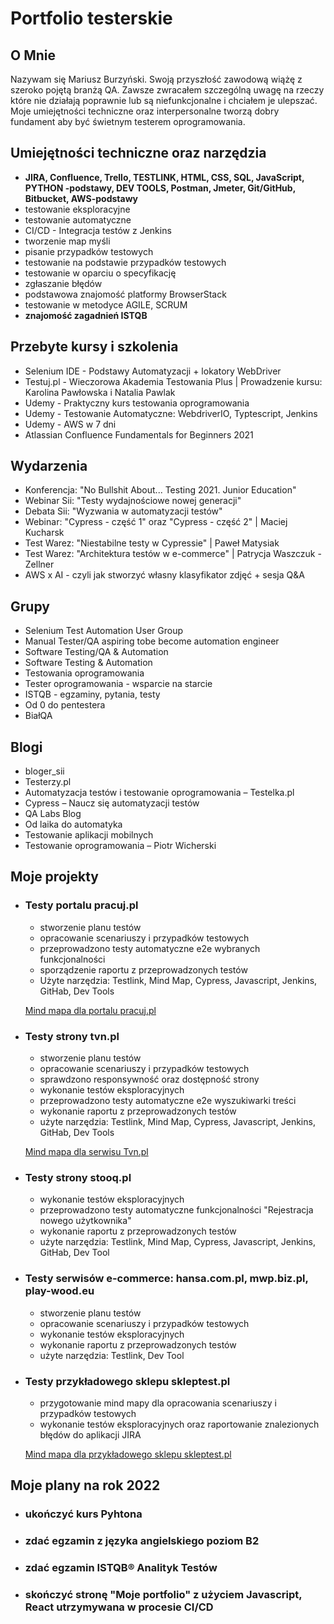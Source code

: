 

# Portfolio testerskie
## O Mnie
Nazywam się Mariusz Burzyński. Swoją przyszłość zawodową wiążę z szeroko pojętą branżą QA. Zawsze zwracałem szczególną uwagę na rzeczy które nie działają poprawnie lub są niefunkcjonalne i chciałem je ulepszać. Moje umiejętności techniczne oraz interpersonalne tworzą dobry fundament aby być świetnym testerem oprogramowania.

## Umiejętności techniczne oraz narzędzia
- **JIRA, Confluence, Trello, TESTLINK, HTML, CSS, SQL, JavaScript, PYTHON -podstawy, DEV TOOLS, Postman, Jmeter, Git/GitHub, Bitbucket, AWS-podstawy**
- testowanie eksploracyjne
- testowanie automatyczne
- CI/CD - Integracja testów z Jenkins
- tworzenie map myśli
- pisanie przypadków testowych
- testowanie na podstawie przypadków testowych
- testowanie w oparciu o specyfikację  
- zgłaszanie błędów
- podstawowa znajomość platformy BrowserStack
- testowanie w metodyce AGILE, SCRUM
- **znajomość zagadnień ISTQB**

## Przebyte kursy i szkolenia
- Selenium IDE - Podstawy Automatyzacji + lokatory WebDriver
- Testuj.pl - Wieczorowa Akademia Testowania Plus | Prowadzenie kursu: Karolina Pawłowska i Natalia Pawlak
- Udemy - Praktyczny kurs testowania oprogramowania
- Udemy - Testowanie Automatyczne: WebdriverIO, Typtescript, Jenkins
- Udemy - AWS w 7 dni
- Atlassian Confluence Fundamentals for Beginners 2021


## Wydarzenia
- Konferencja: "No Bullshit About... Testing 2021. Junior Education"
- Webinar Sii: "Testy wydajnościowe nowej generacji"
- Debata Sii: "Wyzwania w automatyzacji testów"
- Webinar: "Cypress - część 1" oraz "Cypress - część 2" | Maciej Kucharsk
- Test Warez: "Niestabilne testy w Cypressie" | Paweł Matysiak
- Test Warez: "Architektura testów w e-commerce" | Patrycja Waszczuk - Zellner
- AWS x AI - czyli jak stworzyć własny klasyfikator zdjęć + sesja Q&A
## Grupy
- Selenium Test Automation User Group
- Manual Tester/QA aspiring tobe become automation engineer
- Software Testing/QA & Automation
- Software Testing & Automation
- Testowania oprogramowania
- Tester oprogramowania - wsparcie na starcie
- ISTQB - egzaminy, pytania, testy
- Od 0 do pentestera
- BiałQA

## Blogi
- bloger_sii
- Testerzy.pl
- Automatyzacja testów i testowanie oprogramowania – Testelka.pl
- Cypress – Naucz się automatyzacji testów
- QA Labs Blog
- Od laika do automatyka
- Testowanie aplikacji mobilnych
- Testowanie oprogramowania – Piotr Wicherski


## Moje projekty

- ### Testy portalu pracuj.pl
  - stworzenie planu testów 
  - opracowanie scenariuszy i przypadków testowych
  - przeprowadzono testy automatyczne e2e wybranych funkcjonalności
  - sporządzenie raportu z przeprowadzonych testów
  - Użyte narzędzia: Testlink, Mind Map,  Cypress, Javascript, Jenkins, GitHab, Dev Tools

  <a href="https://drive.google.com/file/d/1dOs1cJhl_fhxxqPCbJowMaKba2HxOnW2/view?usp=sharing"> Mind mapa dla portalu pracuj.pl </a>


- ### Testy strony tvn.pl
  - stworzenie planu testów 
  - opracowanie scenariuszy i przypadków testowych
  - sprawdzono responsywność oraz dostępność strony
  - wykonanie testów eksploracyjnych
  - przeprowadzono testy automatyczne e2e wyszukiwarki treści
  - wykonanie raportu z przeprowadzonych testów
  - użyte narzędzia: Testlink, Mind Map,  Cypress, Javascript, Jenkins, GitHab, Dev Tools

  <a href="https://drive.google.com/file/d/1EoAY04kWkP7NErtWJ37pYS_SG5kScHO0/view?usp=sharing"> Mind mapa dla serwisu Tvn.pl </a>

- ### Testy strony stooq.pl
  - wykonanie testów eksploracyjnych
  - przeprowadzono testy automatyczne funkcjonalności "Rejestracja nowego użytkownika"
  - wykonanie raportu z przeprowadzonych testów
  - użyte narzędzia: Testlink, Mind Map,  Cypress, Javascript, Jenkins, GitHab, Dev Tool
  
 - ### Testy serwisów e-commerce: hansa.com.pl, mwp.biz.pl, play-wood.eu
    - stworzenie planu testów 
    - opracowanie scenariuszy i przypadków testowych
    - wykonanie testów eksploracyjnych
    - wykonanie raportu z przeprowadzonych testów
    - użyte narzędzia: Testlink, Dev Tool
 
- ### Testy przykładowego sklepu skleptest.pl
   - przygotowanie mind mapy dla opracowania scenariuszy i przypadków testowych
   - wykonanie testów eksploracyjnych oraz raportowanie znalezionych błędów do aplikacji JIRA

   <a href="https://drive.google.com/file/d/1efkFmma4pR2MaUhLp6Ye51M_pxczyfkx/view?usp=sharing">Mind mapa dla przykładowego sklepu skleptest.pl </a>


     
## Moje plany na rok 2022 
- ### ukończyć kurs Pyhtona
- ### zdać egzamin z języka angielskiego poziom B2
- ### zdać egzamin ISTQB® Analityk Testów
- ### skończyć stronę "Moje portfolio" z użyciem Javascript, React utrzymywana w procesie CI/CD

